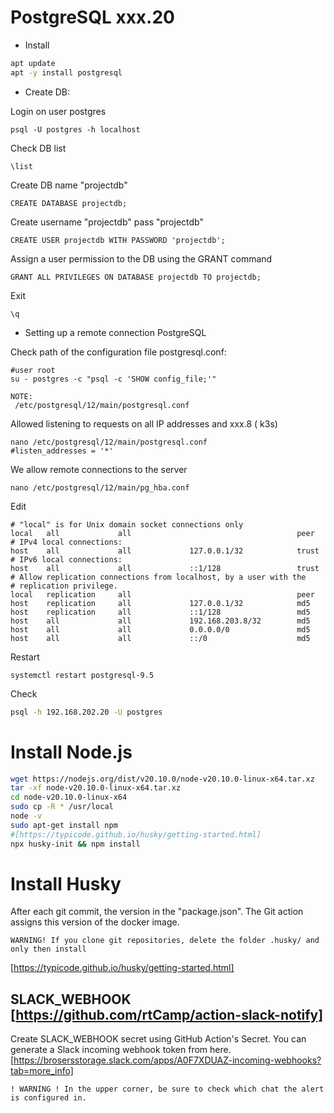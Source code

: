 # PostgreSQL  xxx.20

* Install

```bash
apt update
apt -y install postgresql
```

* Create DB:

Login on user postgres
```
psql -U postgres -h localhost
```
Check DB list
```
\list
```
Create DB name "projectdb"
```
CREATE DATABASE projectdb;
```
Create username "projectdb" pass "projectdb"
```
CREATE USER projectdb WITH PASSWORD 'projectdb';
```
Assign a user permission to the DB using the GRANT command
```
GRANT ALL PRIVILEGES ON DATABASE projectdb TO projectdb;
```
Exit
```
\q
```


* Setting up a remote connection PostgreSQL

Check path of the configuration file postgresql.conf:

```
#user root
su - postgres -c "psql -c 'SHOW config_file;'"
```
```
NOTE:
 /etc/postgresql/12/main/postgresql.conf

```
Allowed listening to requests on all IP addresses and xxx.8 ( k3s)
```
nano /etc/postgresql/12/main/postgresql.conf
#listen_addresses = '*'
```
We allow remote connections to the server
```
nano /etc/postgresql/12/main/pg_hba.conf
```

Edit
```
# "local" is for Unix domain socket connections only
local   all             all                                     peer
# IPv4 local connections:
host    all             all             127.0.0.1/32            trust
# IPv6 local connections:
host    all             all             ::1/128                 trust
# Allow replication connections from localhost, by a user with the
# replication privilege.
local   replication     all                                     peer
host    replication     all             127.0.0.1/32            md5
host    replication     all             ::1/128                 md5
host    all             all             192.168.203.8/32        md5
host    all             all             0.0.0.0/0               md5
host    all             all             ::/0                    md5
```

Restart
```
systemctl restart postgresql-9.5
```

Check
```bash
psql -h 192.168.202.20 -U postgres
```

# Install Node.js

```bash
wget https://nodejs.org/dist/v20.10.0/node-v20.10.0-linux-x64.tar.xz
tar -xf node-v20.10.0-linux-x64.tar.xz
cd node-v20.10.0-linux-x64
sudo cp -R * /usr/local
node -v
sudo apt-get install npm 
#[https://typicode.github.io/husky/getting-started.html]
npx husky-init && npm install
```

# Install Husky

After each git commit, the version in the "package.json". The Git action assigns this version of the docker image.

```
WARNING! If you clone git repositories, delete the folder .husky/ and only then install
```
[https://typicode.github.io/husky/getting-started.html]


## SLACK_WEBHOOK   [https://github.com/rtCamp/action-slack-notify]

Create SLACK_WEBHOOK secret using GitHub Action's Secret. You can generate a Slack incoming webhook token from here.
[https://brosersstorage.slack.com/apps/A0F7XDUAZ-incoming-webhooks?tab=more_info]

```
! WARNING ! In the upper corner, be sure to check which chat the alert is configured in.
```